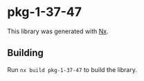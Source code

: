 # pkg-1-37-47

This library was generated with [Nx](https://nx.dev).

## Building

Run `nx build pkg-1-37-47` to build the library.
